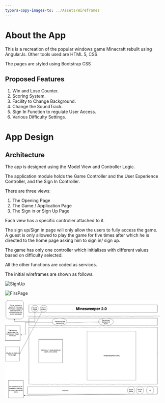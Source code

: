 ```yaml
---
typora-copy-images-to: ../Assets/Wireframes
---
```


# About the App

This is a recreation of the popular windows game Minecraft rebuilt using AngularJs. Other tools used are HTML 5, CSS.

The pages are styled using Bootstrap CSS

## Proposed Features

1. Win and Lose Counter.
2. Scoring System.
3. Facility to Change Background.
4. Change the SoundTrack.
5. Sign In Function to regulate User Access.
6. Various Difficulty Settings.



# App Design

## Architecture

The app is designed using the Model View and Controller Logic.

The application module holds the Game Controller and the User Experience Controller, and the Sign In Controller.

There are three views:

1. The Opening Page
2. The Game / Application Page
3. The Sign in or Sign Up Page 

Each view has a specific controller attached to it.

The sign up/Sign in page will only allow the users to fully access the game. A guest is only allowed to play the game for five times after which he is directed to the home page asking him to sign in/ sign up.

The game has only one controller which initialises with different values based on difficulty selected.

All the other functions are coded as services.

The initial wireframes are shown as follows.

![SignUp](/Users/akshay.srikumar/Desktop/Minesweeper/assets/Wireframes/SignUp.png)

![FirsPage](/Users/akshay.srikumar/Desktop/Minesweeper/assets/Wireframes/FirsPage-8857988.png)

![PlayArea](./assets/Wireframes/PlayArea.png)
